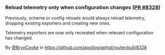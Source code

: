 ### Reload telemetry only when configuration changes ([PR #8328](https://github.com/apollographql/router/pull/8328))

Previously, schema or config reloads would always reload telemetry, dropping existing exporters and creating new ones.

Telemetry exporters are now only recreated when relevant configuration has changed.

By [@BrynCooke](https://github.com/BrynCooke) in https://github.com/apollographql/router/pull/8328
